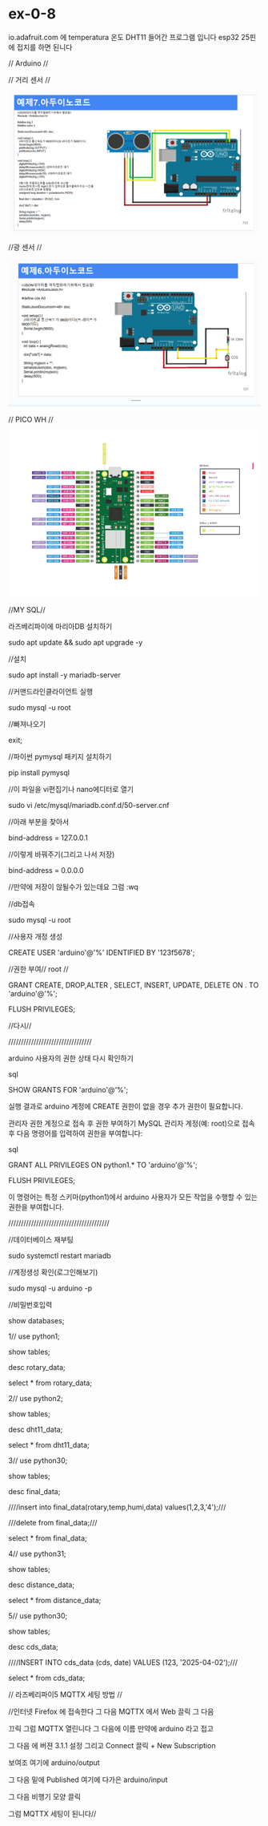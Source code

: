 # ex-0-8
io.adafruit.com 에 temperatura 온도 DHT11 들어간 프로그램 입니다 esp32 25핀에 접지를 하면 된니다

// Arduino //

// 거리 센서 //

![My Image](https://github.com/suho9soft/ex-0-8/blob/main/%ED%99%94%EB%A9%B4%20%EC%BA%A1%EC%B2%98%202025-03-08%20234700.png)

//광 센서 //

![My Image](https://github.com/suho9soft/ex-0-8/blob/main/%ED%99%94%EB%A9%B4%20%EC%BA%A1%EC%B2%98%202025-03-16%20211615.png)

// PICO WH //

![My Image](https://github.com/suho9soft/ex-0-8/blob/main/%ED%99%94%EB%A9%B4%20%EC%BA%A1%EC%B2%98%202025-03-18%20124231.png)


//MY SQL//

라즈베리파이에 마리아DB 설치하기

sudo apt update && sudo apt upgrade -y

//설치

sudo apt install -y mariadb-server

//커맨드라인클라이언트 실행

sudo mysql -u root

//빠져나오기

exit;

//파이썬 pymysql 패키지 설치하기

pip install pymysql

//이 파일을 vi편집기나 nano에디터로 열기

sudo vi /etc/mysql/mariadb.conf.d/50-server.cnf

//아래 부분을 찾아서

bind-address = 127.0.0.1

//이렇게 바꿔주기(그리고 나서 저장)

bind-address = 0.0.0.0

//만약에 저장이 않될수가 있는데요 그럼 :wq

//db접속

sudo mysql -u root

//사용자 개정 생성

CREATE USER 'arduino'@'%' IDENTIFIED BY '123f5678';

 
 //권한 부여// root //

GRANT CREATE, DROP,ALTER , SELECT, INSERT, UPDATE, DELETE ON . TO 'arduino'@'%';

FLUSH PRIVILEGES;

//다시//


/////////////////////////////////

arduino 사용자의 권한 상태 다시 확인하기

sql

SHOW GRANTS FOR 'arduino'@'%';

실행 결과로 arduino 계정에 CREATE 권한이 없을 경우 추가 권한이 필요합니다.

관리자 권한 계정으로 접속 후 권한 부여하기 MySQL 관리자 계정(예: root)으로 접속 후 다음 명령어를 입력하여 권한을 부여합니다:

sql

GRANT ALL PRIVILEGES ON python1.* TO 'arduino'@'%';

FLUSH PRIVILEGES;

이 명령어는 특정 스키마(python1)에서 arduino 사용자가 모든 작업을 수행할 수 있는 권한을 부여합니다.

////////////////////////////////////////

//데이터베이스 재부팅

sudo systemctl restart mariadb

//계정생성 확인(로그인해보기)

sudo mysql -u arduino -p

//비밀번호입력

show databases;

1// use python1;

show tables;

desc rotary_data;

select * from rotary_data;

2// use python2;

show tables;

desc dht11_data;

select * from dht11_data;

3// use python30;

show tables;

desc final_data;


////insert into final_data(rotary,temp,humi,data) values(1,2,3,'4');///

///delete from final_data;///


select * from final_data;

4// use python31;

show tables;

desc distance_data;

select * from distance_data;

5// use python30;

show tables;

desc cds_data;


////INSERT INTO cds_data (cds, date) VALUES (123, '2025-04-02');///

select * from cds_data;

// 라즈베리파이5 MQTTX 세팅 방법 //

//인터넷 Firefox 에 접속한다 그 다음 MQTTX 에서 Web 끌릭 그 다음

끄릭 그럼 MQTTX 열린니다 그 다음에 이름 만약에 arduino 라고 접고

그 다음 에 버젼 3.1.1 설정 그리고 Connect 끌릭 + New Subscription

보여조 여기에 arduino/output

그 다음 밑에 Published 여기에 다가은 arduino/input

그 다음 비행기 모양 끌릭

그럼 MQTTX 세팅이 된니다//
